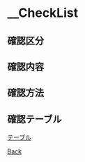 # __CheckList

## 確認区分

## 確認内容

## 確認方法

## 確認テーブル
[テーブル](./_ValuationTable/README.md)

[Back](../README.md)